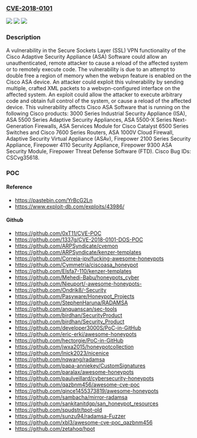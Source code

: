 ### [CVE-2018-0101](https://cve.mitre.org/cgi-bin/cvename.cgi?name=CVE-2018-0101)
![](https://img.shields.io/static/v1?label=Product&message=Cisco%20Adaptive%20Security%20Appliance&color=blue)
![](https://img.shields.io/static/v1?label=Version&message=n%2Fa&color=blue)
![](https://img.shields.io/static/v1?label=Vulnerability&message=CWE-415&color=brighgreen)

### Description

A vulnerability in the Secure Sockets Layer (SSL) VPN functionality of the Cisco Adaptive Security Appliance (ASA) Software could allow an unauthenticated, remote attacker to cause a reload of the affected system or to remotely execute code. The vulnerability is due to an attempt to double free a region of memory when the webvpn feature is enabled on the Cisco ASA device. An attacker could exploit this vulnerability by sending multiple, crafted XML packets to a webvpn-configured interface on the affected system. An exploit could allow the attacker to execute arbitrary code and obtain full control of the system, or cause a reload of the affected device. This vulnerability affects Cisco ASA Software that is running on the following Cisco products: 3000 Series Industrial Security Appliance (ISA), ASA 5500 Series Adaptive Security Appliances, ASA 5500-X Series Next-Generation Firewalls, ASA Services Module for Cisco Catalyst 6500 Series Switches and Cisco 7600 Series Routers, ASA 1000V Cloud Firewall, Adaptive Security Virtual Appliance (ASAv), Firepower 2100 Series Security Appliance, Firepower 4110 Security Appliance, Firepower 9300 ASA Security Module, Firepower Threat Defense Software (FTD). Cisco Bug IDs: CSCvg35618.

### POC

#### Reference
- https://pastebin.com/YrBcG2Ln
- https://www.exploit-db.com/exploits/43986/

#### Github
- https://github.com/0xT11/CVE-POC
- https://github.com/1337g/CVE-2018-0101-DOS-POC
- https://github.com/ARPSyndicate/cvemon
- https://github.com/ARPSyndicate/kenzer-templates
- https://github.com/Correia-jpv/fucking-awesome-honeypots
- https://github.com/Cymmetria/ciscoasa_honeypot
- https://github.com/Elsfa7-110/kenzer-templates
- https://github.com/Mehedi-Babu/honeypots_cyber
- https://github.com/Nieuport/-awesome-honeypots-
- https://github.com/Ondrik8/-Security
- https://github.com/Pasyware/Honeypot_Projects
- https://github.com/StephenHaruna/RADAMSA
- https://github.com/anquanscan/sec-tools
- https://github.com/birdhan/SecurityProduct
- https://github.com/birdhan/Security_Product
- https://github.com/developer3000S/PoC-in-GitHub
- https://github.com/eric-erki/awesome-honeypots
- https://github.com/hectorgie/PoC-in-GitHub
- https://github.com/jwxa2015/honeypotcollection
- https://github.com/lnick2023/nicenice
- https://github.com/nqwang/radamsa
- https://github.com/papa-anniekey/CustomSignatures
- https://github.com/paralax/awesome-honeypots
- https://github.com/paulveillard/cybersecurity-honeypots
- https://github.com/qazbnm456/awesome-cve-poc
- https://github.com/qince1455373819/awesome-honeypots
- https://github.com/sambacha/mirror-radamsa
- https://github.com/sankitanitdgp/san_honeypot_resources
- https://github.com/spudstr/tpot-old
- https://github.com/sunzu94/radamsa-Fuzzer
- https://github.com/xbl3/awesome-cve-poc_qazbnm456
- https://github.com/zetahoq/hpot

